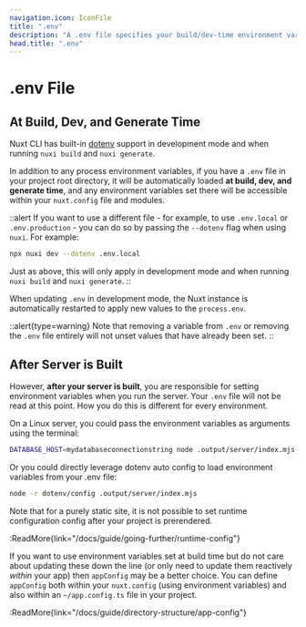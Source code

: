 ```yaml
---
navigation.icon: IconFile
title: ".env"
description: "A .env file specifies your build/dev-time environment variables."
head.title: ".env"
---
```


# .env File

## At Build, Dev, and Generate Time

Nuxt CLI has built-in [dotenv](https://github.com/motdotla/dotenv) support in development mode and when running `nuxi build` and `nuxi generate`.

In addition to any process environment variables, if you have a `.env` file in your project root directory, it will be automatically loaded **at build, dev, and generate time**, and any environment variables set there will be accessible within your `nuxt.config` file and modules.

::alert
If you want to use a different file - for example, to use `.env.local` or `.env.production` - you can do so by passing the `--dotenv` flag when using `nuxi`. For example:

```bash
npx nuxi dev --dotenv .env.local
```

Just as above, this will only apply in development mode and when running `nuxi build` and `nuxi generate`.
::

When updating `.env` in development mode, the Nuxt instance is automatically restarted to apply new values to the `process.env`.

::alert{type=warning}
Note that removing a variable from `.env` or removing the `.env` file entirely will not unset values that have already been set.
::

## After Server is Built

However, **after your server is built**, you are responsible for setting environment variables when you run the server. Your `.env` file will not be read at this point. How you do this is different for every environment. 

On a Linux server, you could pass the environment variables as arguments using the terminal:

```bash
DATABASE_HOST=mydatabaseconnectionstring node .output/server/index.mjs
```

Or you could directly leverage dotenv auto config to load environment variables from your .env file:

```bash
node -r dotenv/config .output/server/index.mjs
```

Note that for a purely static site, it is not possible to set runtime configuration config after your project is prerendered.

:ReadMore{link="/docs/guide/going-further/runtime-config"}

If you want to use environment variables set at build time but do not care about updating these down the line (or only need to update them reactively _within_ your app) then `appConfig` may be a better choice. You can define `appConfig` both within your `nuxt.config` (using environment variables) and also within an `~/app.config.ts` file in your project.

:ReadMore{link="/docs/guide/directory-structure/app-config"}
